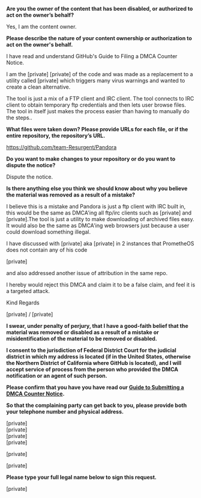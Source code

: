 **Are you the owner of the content that has been disabled, or authorized to act on the owner’s behalf?**

Yes, I am the content owner.

**Please describe the nature of your content ownership or authorization to act on the owner's behalf.**

I have read and understand GitHub's Guide to Filing a DMCA Counter Notice.

I am the [private] [private] of the code and was made as a replacement to a utility called [private] which triggers many virus warnings and wanted to create a clean alternative.

The tool is just a mix of a FTP client and IRC client. The tool connects to IRC client to obtain temporary ftp credentials and then lets user browse files. The tool in itself just makes the process easier than having to manually do the steps..

**What files were taken down? Please provide URLs for each file, or if the entire repository, the repository’s URL.**

https://github.com/team-Resurgent/Pandora

**Do you want to make changes to your repository or do you want to dispute the notice?**

Dispute the notice.

**Is there anything else you think we should know about why you believe the material was removed as a result of a mistake?**

I believe this is a mistake and Pandora is just a ftp client with IRC built in, this would be the same as DMCA'ing all ftp/irc clients such as [private] and [private].The tool is just a utility to make downloading of archived files easy. It would also be the same as DMCA'ing web browsers just because a user could download something illegal.

I have discussed with [private] aka [private] in 2 instances that PrometheOS does not contain any of his code

[private]

and also addressed another issue of attribution in the same repo.

I hereby would reject this DMCA and claim it to be a false claim, and feel it is a targeted attack.

Kind Regards

[private] / [private]

**I swear, under penalty of perjury, that I have a good-faith belief that the material was removed or disabled as a result of a mistake or misidentification of the material to be removed or disabled.**

**I consent to the jurisdiction of Federal District Court for the judicial district in which my address is located (if in the United States, otherwise the Northern District of California where GitHub is located), and I will accept service of process from the person who provided the DMCA notification or an agent of such person.**

**Please confirm that you have you have read our <a href="https://docs.github.com/articles/guide-to-submitting-a-dmca-counter-notice">Guide to Submitting a DMCA Counter Notice</a>.**

**So that the complaining party can get back to you, please provide both your telephone number and physical address.**

[private]  
[private]  
[private]  
[private]  

[private]  

[private]  

**Please type your full legal name below to sign this request.**

[private]  
